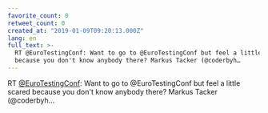 ```yaml
---
favorite_count: 0
retweet_count: 0
created_at: "2019-01-09T09:20:13.000Z"
lang: en
full_text: >-
  RT @EuroTestingConf: Want to go to @EuroTestingConf but feel a little scared
  because you don't know anybody there? Markus Tacker (@coderbyh…
---
```


RT [@EuroTestingConf](https://twitter.com/EuroTestingConf): Want to go to
@EuroTestingConf but feel a little scared because you don't know anybody there?
Markus Tacker (@coderbyh…

